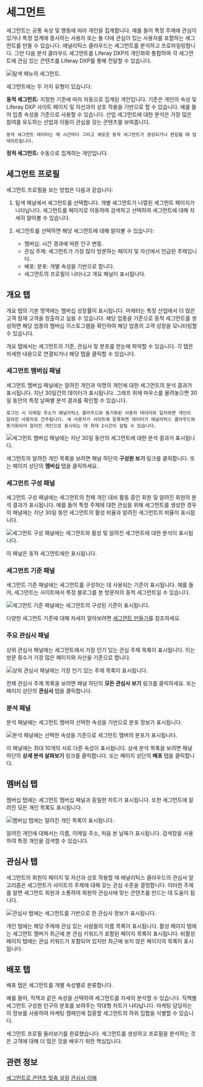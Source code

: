 # 세그먼트

세그먼트는 공통 속성 및 행동에 따라 개인을 집계합니다. 예를 들어 특정 주제에 관심이 있거나 특정 업계에 종사하는 사용자 또는 둘 다에 관심이 있는 사용자를 포함하는 세그먼트를 만들 수 있습니다. 애널리틱스 클라우드는 세그먼트를 분석하고 프로파일링합니다. 그런 다음 분석 클라우드 세그먼트를 Liferay DXP의 개인화와 통합하여 각 세그먼트에 관심 있는 콘텐츠를 Liferay DXP를 통해 전달할 수 있습니다.

![탐색 메뉴의 세그먼트.](segments/images/01.png)

세그먼트에는 두 가지 유형이 있습니다:

**동적 세그먼트:** 지정한 기준에 따라 자동으로 집계된 개인입니다. 기준은 개인의 속성 및 Liferay DXP 사이트 페이지 및 자산과의 상호 작용을 기반으로 할 수 있습니다. 예를 들어 업종 속성을 기준으로 사용할 수 있습니다. 산업 세그먼트에 대한 분석은 가장 많은 참여를 유도하는 산업과 이들이 관심을 갖는 콘텐츠를 보여줍니다.

```{note}
동적 세그먼트 데이터는 매 시간마다 그리고 새로운 동적 세그먼트가 생성되거나 편집될 때 업데이트됩니다.
```

**정적 세그먼트:** 수동으로 집계하는 개인입니다.

## 세그먼트 프로필

세그먼트 프로필을 보는 방법은 다음과 같습니다:

1. 탐색 패널에서 세그먼트를 선택합니다. 개별 세그먼트가 나열된 세그먼트 페이지가 나타납니다. 세그먼트를 페이지로 이동하여 검색하고 선택하여 세그먼트에 대해 자세히 알아볼 수 있습니다.

1. 세그먼트를 선택하면 해당 세그먼트에 대해 알아볼 수 있습니다:

    * 멤버십: 시간 경과에 따른 인구 변동.
    * 관심 주제: 세그먼트가 가장 많이 방문하는 페이지 및 자산에서 언급된 주제입니다.
    * 배포: 분포: 개별 속성을 기반으로 합니다.
    * 세그먼트의 프로필이 나타나고 개요 패널이 표시됩니다.

## 개요 탭

개요 탭의 기본 영역에는 멤버십 성장률이 표시됩니다. 마케터는 특정 산업에서 더 많은 고객 잠재 고객을 창출하고 싶을 수 있습니다. 해당 업종을 기준으로 동적 세그먼트를 생성하면 해당 업종의 멤버십 히스토그램을 확인하여 해당 업종의 고객 성장을 모니터링할 수 있습니다.

개요 탭에서는 세그먼트의 기준, 관심사 및 분포를 한눈에 파악할 수 있습니다. 각 탭은 자세한 내용으로 연결되거나 해당 탭을 클릭할 수 있습니다.

### 세그먼트 멤버십 패널

세그먼트 멤버십 패널에는 알려진 개인과 익명의 개인에 대한 세그먼트의 분석 결과가 표시됩니다. 지난 30일간의 데이터가 표시됩니다. 그래프 위에 마우스를 올려놓으면 30일 동안의 특정 날짜별 분석 결과를 확인할 수 있습니다.

```{note}
로그인 시 이메일 주소가 애널리틱스 클라우드와 동기화된 사용자 데이터와 일치하면 개인이 알려진 사용자로 간주됩니다. 새 사용자가 사이트에 등록하면 데이터가 애널리틱스 클라우드와 동기화되어 알려진 개인으로 표시되는 데 최대 2시간이 걸릴 수 있습니다.
```

![세그먼트 멤버십 패널에는 지난 30일 동안의 세그먼트에 대한 분석 결과가 표시됩니다.](./segments/images/02.png)

세그먼트의 알려진 개인 목록을 보려면 패널 하단의 **구성원 보기** 링크를 클릭합니다. 또는 페이지 상단의 **멤버십** 탭을 클릭하세요.

### 세그먼트 구성 패널

세그먼트 구성 패널에는 세그먼트의 전체 개인 대비 활동 중인 회원 및 알려진 회원의 분석 결과가 표시됩니다. 예를 들어 특정 주제에 대한 관심을 위해 세그먼트를 생성한 경우 이 패널에는 지난 30일 동안 세그먼트의 활성 비율과 알려진 세그먼트의 비율이 표시됩니다.

![세그먼트 구성 패널에는 세그먼트와 활성 및 알려진 세그먼트에 대한 분석이 표시됩니다.](./segments/images/03.png)

이 패널은 동적 세그먼트에만 표시됩니다.

### 세그먼트 기준 패널

세그먼트 기준 패널에는 세그먼트를 구성하는 데 사용되는 기준이 표시됩니다. 예를 들어, 세그먼트는 사이트에서 특정 블로그를 본 방문자의 동적 세그먼트일 수 있습니다.

![세그먼트 기준 패널에는 세그먼트의 구성된 기준이 표시됩니다.](./segments/images/04.png)

다양한 세그먼트 기준에 대해 자세히 알아보려면 [세그먼트 만들기](./creating-segments.md)를 참조하세요.

### 주요 관심사 패널

상위 관심사 패널에는 세그먼트에서 가장 인기 있는 관심 주제 목록이 표시됩니다. 이는 방문 횟수가 가장 많은 페이지와 자산을 기준으로 합니다.

![상위 관심사 패널에는 가장 인기 있는 주제 목록이 표시됩니다.](./segments/images/05.png)

전체 관심사 주제 목록을 보려면 패널 하단의 **모든 관심사 보기** 링크를 클릭하세요. 또는 페이지 상단의 **관심사** 탭을 클릭합니다.

### 분석 패널

분석 패널에는 세그먼트 멤버의 선택한 속성을 기반으로 분포 정보가 표시됩니다.

![분석 패널에는 선택한 속성을 기준으로 세그먼트 멤버의 분포가 표시됩니다.](./segments/images/06.png)

이 패널에는 최대 10개의 서로 다른 속성이 표시됩니다. 상세 분석 목록을 보려면 패널 하단의 **상세 분석 살펴보기** 링크를 클릭합니다. 또는 페이지 상단의 **배포** 탭을 클릭합니다.

## 멤버십 탭

멤버십 탭에는 세그먼트 멤버십 패널과 동일한 차트가 표시됩니다. 또한 세그먼트에 알려진 모든 개인 목록도 표시됩니다.

![멤버십 탭에는 알려진 개인 목록이 표시됩니다.](./segments/images/07.png)

알려진 개인에 대해서는 이름, 이메일 주소, 처음 본 날짜가 표시됩니다. 검색창을 사용하여 특정 개인을 검색할 수 있습니다.

## 관심사 탭

세그먼트의 회원이 페이지 및 자산과 상호 작용할 때 애널리틱스 클라우드의 관심사 알고리즘은 세그먼트가 사이트의 주제에 대해 갖는 관심 수준을 결정합니다. 이러한 주제를 알면 세그먼트 회원과 소통하여 회원의 관심사에 맞는 콘텐츠를 만드는 데 도움이 됩니다.

![관심사 탭에는 세그먼트를 기반으로 한 관심사 정보가 표시됩니다.](./segments/images/08.png)

개인 탭에는 해당 주제에 관심 있는 사람들의 이름 목록이 표시됩니다. 활성 페이지 탭에는 세그먼트 멤버가 최근에 본 관심 키워드가 포함된 페이지 목록이 표시됩니다. 비활성 페이지 탭에는 관심 키워드가 포함되어 있지만 최근에 보지 않은 페이지의 목록이 표시됩니다.

## 배포 탭

배포 탭은 세그먼트를 개별 속성별로 분류합니다.

예를 들어, 직책과 같은 속성을 선택하여 세그먼트를 자세히 분석할 수 있습니다. 직책별 세그먼트 구성원 인구의 분포를 보여주는 막대형 차트가 나타납니다. 마케팅 담당자는 이 정보를 사용하여 마케팅 캠페인에 집중할 세그먼트의 하위 집합을 식별할 수 있습니다.

세그먼트 프로필 둘러보기를 완료했습니다. 세그먼트를 생성하고 프로필을 분석하는 것은 고객에 대해 더 많은 것을 배우기 위한 핵심입니다.

## 관련 정보

[세그먼트로 콘텐츠 맞춤 설정](../../optimization/personalizing-content-with-segments.md) [관심사 이해](../individuals/understanding-interests.md)
